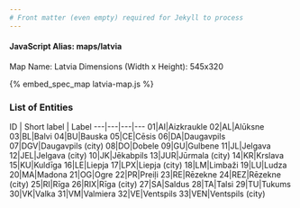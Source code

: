 ```yaml
---
# Front matter (even empty) required for Jekyll to process
---
```


#### JavaScript Alias: maps/latvia

Map Name: Latvia
Dimensions (Width x Height): 545x320



{% embed_spec_map latvia-map.js %}

### List of Entities

ID | Short label | Label
---|---|---|---
01|AI|Aizkraukle
02|AL|Alūksne
03|BL|Balvi
04|BU|Bauska
05|CE|Cēsis
06|DA|Daugavpils
07|DGV|Daugavpils (city)
08|DO|Dobele
09|GU|Gulbene
11|JL|Jelgava
12|JEL|Jelgava (city)
10|JK|Jēkabpils
13|JUR|Jūrmala (city)
14|KR|Krslava
15|KU|Kuldīga
16|LE|Liepja
17|LPX|Liepja (city)
18|LM|Limbaži
19|LU|Ludza
20|MA|Madona
21|OG|Ogre
22|PR|Preiļi
23|RE|Rēzekne
24|REZ|Rēzekne (city)
25|RI|Rīga
26|RIX|Rīga (city)
27|SA|Saldus
28|TA|Talsi
29|TU|Tukums
30|VK|Valka
31|VM|Valmiera
32|VE|Ventspils
33|VEN|Ventspils (city)

